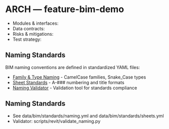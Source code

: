 # ARCH — feature-bim-demo
- Modules & interfaces:
- Data contracts:
- Risks & mitigations:
- Test strategy:

## Naming Standards
BIM naming conventions are defined in standardized YAML files:
- [Family & Type Naming](../../../data/bim/standards/naming.yml) - CamelCase families, Snake_Case types
- [Sheet Standards](../../../data/bim/standards/sheets.yml) - A-### numbering and title formats
- [Naming Validator](../../../scripts/revit/validate_naming.py) - Validation tool for standards compliance

## Naming Standards
- See data/bim/standards/naming.yml and data/bim/standards/sheets.yml
- Validator: scripts/revit/validate_naming.py
